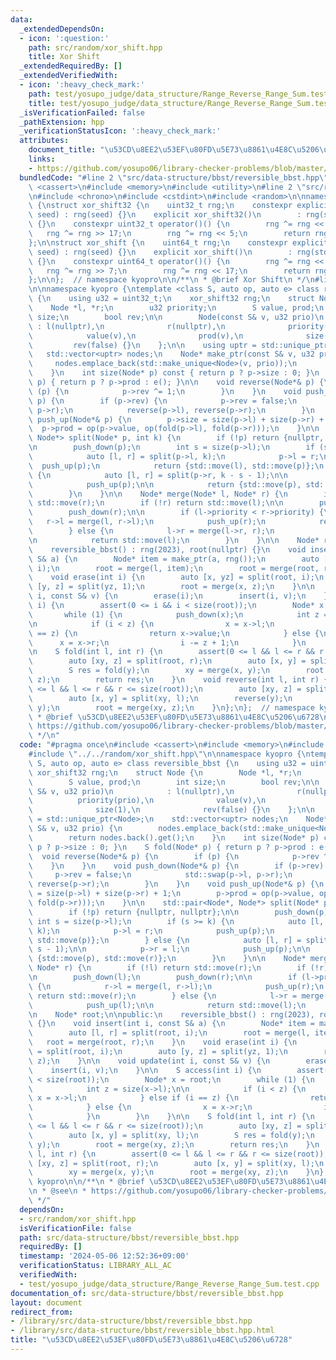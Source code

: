 ```yaml
---
data:
  _extendedDependsOn:
  - icon: ':question:'
    path: src/random/xor_shift.hpp
    title: Xor Shift
  _extendedRequiredBy: []
  _extendedVerifiedWith:
  - icon: ':heavy_check_mark:'
    path: test/yosupo_judge/data_structure/Range_Reverse_Range_Sum.test.cpp
    title: test/yosupo_judge/data_structure/Range_Reverse_Range_Sum.test.cpp
  _isVerificationFailed: false
  _pathExtension: hpp
  _verificationStatusIcon: ':heavy_check_mark:'
  attributes:
    document_title: "\u53CD\u8EE2\u53EF\u80FD\u5E73\u8861\u4E8C\u5206\u6728"
    links:
    - https://github.com/yosupo06/library-checker-problems/blob/master/datastructure/range_reverse_range_sum/sol/correct.cpp
  bundledCode: "#line 2 \"src/data-structure/bbst/reversible_bbst.hpp\"\n#include\
    \ <cassert>\n#include <memory>\n#include <utility>\n#line 2 \"src/random/xor_shift.hpp\"\
    \n#include <chrono>\n#include <cstdint>\n#include <random>\n\nnamespace kyopro\
    \ {\nstruct xor_shift32 {\n    uint32_t rng;\n    constexpr explicit xor_shift32(uint32_t\
    \ seed) : rng(seed) {}\n    explicit xor_shift32()\n        : rng(std::chrono::steady_clock::now().time_since_epoch().count())\
    \ {}\n    constexpr uint32_t operator()() {\n        rng ^= rng << 13;\n     \
    \   rng ^= rng >> 17;\n        rng ^= rng << 5;\n        return rng;\n    }\n\
    };\n\nstruct xor_shift {\n    uint64_t rng;\n    constexpr explicit xor_shift(uint64_t\
    \ seed) : rng(seed) {}\n    explicit xor_shift()\n        : rng(std::chrono::steady_clock::now().time_since_epoch().count())\
    \ {}\n    constexpr uint64_t operator()() {\n        rng ^= rng << 13;\n     \
    \   rng ^= rng >> 7;\n        rng ^= rng << 17;\n        return rng;\n    }\n\
    };\n\n};  // namespace kyopro\n\n/**\n * @brief Xor Shift\n */\n#line 6 \"src/data-structure/bbst/reversible_bbst.hpp\"\
    \n\nnamespace kyopro {\ntemplate <class S, auto op, auto e> class reversible_bbst\
    \ {\n    using u32 = uint32_t;\n    xor_shift32 rng;\n    struct Node {\n    \
    \    Node *l, *r;\n        u32 priority;\n        S value, prod;\n        int\
    \ size;\n        bool rev;\n\n        Node(const S& v, u32 prio)\n           \
    \ : l(nullptr),\n              r(nullptr),\n              priority(prio),\n  \
    \            value(v),\n              prod(v),\n              size(1),\n     \
    \         rev(false) {}\n    };\n\n    using uptr = std::unique_ptr<Node>;\n \
    \   std::vector<uptr> nodes;\n    Node* make_ptr(const S& v, u32 prio) {\n   \
    \     nodes.emplace_back(std::make_unique<Node>(v, prio));\n        return nodes.back().get();\n\
    \    }\n    int size(Node* p) const { return p ? p->size : 0; }\n    S fold(Node*\
    \ p) { return p ? p->prod : e(); }\n\n    void reverse(Node*& p) {\n        if\
    \ (p) {\n            p->rev ^= 1;\n        }\n    }\n    void push_down(Node*&\
    \ p) {\n        if (p->rev) {\n            p->rev = false;\n            std::swap(p->l,\
    \ p->r);\n            reverse(p->l), reverse(p->r);\n        }\n    }\n    void\
    \ push_up(Node*& p) {\n        p->size = size(p->l) + size(p->r) + 1;\n      \
    \  p->prod = op(p->value, op(fold(p->l), fold(p->r)));\n    }\n\n    std::pair<Node*,\
    \ Node*> split(Node* p, int k) {\n        if (!p) return {nullptr, nullptr};\n\
    \n        push_down(p);\n        int s = size(p->l);\n        if (s >= k) {\n\
    \            auto [l, r] = split(p->l, k);\n            p->l = r;\n          \
    \  push_up(p);\n            return {std::move(l), std::move(p)};\n        } else\
    \ {\n            auto [l, r] = split(p->r, k - s - 1);\n\n            p->r = l;\n\
    \            push_up(p);\n\n            return {std::move(p), std::move(r)};\n\
    \        }\n    }\n\n    Node* merge(Node* l, Node* r) {\n        if (!l) return\
    \ std::move(r);\n        if (!r) return std::move(l);\n\n        push_down(l);\n\
    \        push_down(r);\n\n        if (l->priority < r->priority) {\n         \
    \   r->l = merge(l, r->l);\n            push_up(r);\n            return std::move(r);\n\
    \        } else {\n            l->r = merge(l->r, r);\n            push_up(l);\n\
    \n            return std::move(l);\n        }\n    }\n\n    Node* root;\n\npublic:\n\
    \    reversible_bbst() : rng(2023), root(nullptr) {}\n    void insert(int i, const\
    \ S& a) {\n        Node* item = make_ptr(a, rng());\n        auto [l, r] = split(root,\
    \ i);\n        root = merge(l, item);\n        root = merge(root, r);\n    }\n\
    \    void erase(int i) {\n        auto [x, yz] = split(root, i);\n        auto\
    \ [y, z] = split(yz, 1);\n        root = merge(x, z);\n    }\n\n    void update(int\
    \ i, const S& v) {\n        erase(i);\n        insert(i, v);\n    }\n\n    S access(int\
    \ i) {\n        assert(0 <= i && i < size(root));\n        Node* x = root;\n \
    \       while (1) {\n            push_down(x);\n            int z = size(x->l);\n\
    \n            if (i < z) {\n                x = x->l;\n            } else if (i\
    \ == z) {\n                return x->value;\n            } else {\n          \
    \      x = x->r;\n                i -= z + 1;\n            }\n        }\n    }\n\
    \n    S fold(int l, int r) {\n        assert(0 <= l && l <= r && r <= size(root));\n\
    \        auto [xy, z] = split(root, r);\n        auto [x, y] = split(xy, l);\n\
    \        S res = fold(y);\n        xy = merge(x, y);\n        root = merge(xy,\
    \ z);\n        return res;\n    }\n    void reverse(int l, int r) {\n        assert(0\
    \ <= l && l <= r && r <= size(root));\n        auto [xy, z] = split(root, r);\n\
    \        auto [x, y] = split(xy, l);\n        reverse(y);\n        xy = merge(x,\
    \ y);\n        root = merge(xy, z);\n    }\n};\n};  // namespace kyopro\n\n/**\n\
    \ * @brief \u53CD\u8EE2\u53EF\u80FD\u5E73\u8861\u4E8C\u5206\u6728\n * @see\n *\
    \ https://github.com/yosupo06/library-checker-problems/blob/master/datastructure/range_reverse_range_sum/sol/correct.cpp\n\
    \ */\n"
  code: "#pragma once\n#include <cassert>\n#include <memory>\n#include <utility>\n\
    #include \"../../random/xor_shift.hpp\"\n\nnamespace kyopro {\ntemplate <class\
    \ S, auto op, auto e> class reversible_bbst {\n    using u32 = uint32_t;\n   \
    \ xor_shift32 rng;\n    struct Node {\n        Node *l, *r;\n        u32 priority;\n\
    \        S value, prod;\n        int size;\n        bool rev;\n\n        Node(const\
    \ S& v, u32 prio)\n            : l(nullptr),\n              r(nullptr),\n    \
    \          priority(prio),\n              value(v),\n              prod(v),\n\
    \              size(1),\n              rev(false) {}\n    };\n\n    using uptr\
    \ = std::unique_ptr<Node>;\n    std::vector<uptr> nodes;\n    Node* make_ptr(const\
    \ S& v, u32 prio) {\n        nodes.emplace_back(std::make_unique<Node>(v, prio));\n\
    \        return nodes.back().get();\n    }\n    int size(Node* p) const { return\
    \ p ? p->size : 0; }\n    S fold(Node* p) { return p ? p->prod : e(); }\n\n  \
    \  void reverse(Node*& p) {\n        if (p) {\n            p->rev ^= 1;\n    \
    \    }\n    }\n    void push_down(Node*& p) {\n        if (p->rev) {\n       \
    \     p->rev = false;\n            std::swap(p->l, p->r);\n            reverse(p->l),\
    \ reverse(p->r);\n        }\n    }\n    void push_up(Node*& p) {\n        p->size\
    \ = size(p->l) + size(p->r) + 1;\n        p->prod = op(p->value, op(fold(p->l),\
    \ fold(p->r)));\n    }\n\n    std::pair<Node*, Node*> split(Node* p, int k) {\n\
    \        if (!p) return {nullptr, nullptr};\n\n        push_down(p);\n       \
    \ int s = size(p->l);\n        if (s >= k) {\n            auto [l, r] = split(p->l,\
    \ k);\n            p->l = r;\n            push_up(p);\n            return {std::move(l),\
    \ std::move(p)};\n        } else {\n            auto [l, r] = split(p->r, k -\
    \ s - 1);\n\n            p->r = l;\n            push_up(p);\n\n            return\
    \ {std::move(p), std::move(r)};\n        }\n    }\n\n    Node* merge(Node* l,\
    \ Node* r) {\n        if (!l) return std::move(r);\n        if (!r) return std::move(l);\n\
    \n        push_down(l);\n        push_down(r);\n\n        if (l->priority < r->priority)\
    \ {\n            r->l = merge(l, r->l);\n            push_up(r);\n           \
    \ return std::move(r);\n        } else {\n            l->r = merge(l->r, r);\n\
    \            push_up(l);\n\n            return std::move(l);\n        }\n    }\n\
    \n    Node* root;\n\npublic:\n    reversible_bbst() : rng(2023), root(nullptr)\
    \ {}\n    void insert(int i, const S& a) {\n        Node* item = make_ptr(a, rng());\n\
    \        auto [l, r] = split(root, i);\n        root = merge(l, item);\n     \
    \   root = merge(root, r);\n    }\n    void erase(int i) {\n        auto [x, yz]\
    \ = split(root, i);\n        auto [y, z] = split(yz, 1);\n        root = merge(x,\
    \ z);\n    }\n\n    void update(int i, const S& v) {\n        erase(i);\n    \
    \    insert(i, v);\n    }\n\n    S access(int i) {\n        assert(0 <= i && i\
    \ < size(root));\n        Node* x = root;\n        while (1) {\n            push_down(x);\n\
    \            int z = size(x->l);\n\n            if (i < z) {\n               \
    \ x = x->l;\n            } else if (i == z) {\n                return x->value;\n\
    \            } else {\n                x = x->r;\n                i -= z + 1;\n\
    \            }\n        }\n    }\n\n    S fold(int l, int r) {\n        assert(0\
    \ <= l && l <= r && r <= size(root));\n        auto [xy, z] = split(root, r);\n\
    \        auto [x, y] = split(xy, l);\n        S res = fold(y);\n        xy = merge(x,\
    \ y);\n        root = merge(xy, z);\n        return res;\n    }\n    void reverse(int\
    \ l, int r) {\n        assert(0 <= l && l <= r && r <= size(root));\n        auto\
    \ [xy, z] = split(root, r);\n        auto [x, y] = split(xy, l);\n        reverse(y);\n\
    \        xy = merge(x, y);\n        root = merge(xy, z);\n    }\n};\n};  // namespace\
    \ kyopro\n\n/**\n * @brief \u53CD\u8EE2\u53EF\u80FD\u5E73\u8861\u4E8C\u5206\u6728\
    \n * @see\n * https://github.com/yosupo06/library-checker-problems/blob/master/datastructure/range_reverse_range_sum/sol/correct.cpp\n\
    \ */"
  dependsOn:
  - src/random/xor_shift.hpp
  isVerificationFile: false
  path: src/data-structure/bbst/reversible_bbst.hpp
  requiredBy: []
  timestamp: '2024-05-06 12:52:36+09:00'
  verificationStatus: LIBRARY_ALL_AC
  verifiedWith:
  - test/yosupo_judge/data_structure/Range_Reverse_Range_Sum.test.cpp
documentation_of: src/data-structure/bbst/reversible_bbst.hpp
layout: document
redirect_from:
- /library/src/data-structure/bbst/reversible_bbst.hpp
- /library/src/data-structure/bbst/reversible_bbst.hpp.html
title: "\u53CD\u8EE2\u53EF\u80FD\u5E73\u8861\u4E8C\u5206\u6728"
---
```

